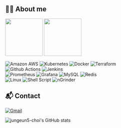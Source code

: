 ## 🙋‍♀️ About me
<img src="https://images.credly.com/size/340x340/images/0e284c3f-5164-4b21-8660-0d84737941bc/image.png" width="120" height="120"> <img src="https://istqb-main-web-prod.s3.amazonaws.com/media/original_images/CTFL_J1Htlr0.png" width="120">

![Amazon AWS](https://img.shields.io/badge/Amazon%20Web%20Service-232F3E?style=for-the-badge&logo=amazonaws&logoColor=white) ![Kubernetes](https://img.shields.io/badge/kubernetes-326ce5.svg?&style=for-the-badge&logo=kubernetes&logoColor=white) ![Docker](https://img.shields.io/badge/Docker-2CA5E0?style=for-the-badge&logo=docker&logoColor=white) ![Terraform](https://img.shields.io/badge/Terraform-7B42BC?style=for-the-badge&logo=terraform&logoColor=white) <br>
![Github Actions](https://img.shields.io/badge/Github%20Actions-282a2e?style=for-the-badge&logo=githubactions&logoColor=367cfe) ![Jenkins](https://img.shields.io/badge/jenkins-%232C5263.svg?style=for-the-badge&logo=jenkins&logoColor=white) <br>
![Prometheus](https://img.shields.io/badge/Prometheus-E6522C?style=for-the-badge&logo=Prometheus&logoColor=white) ![Grafana](https://img.shields.io/badge/grafana-%23F46800.svg?style=for-the-badge&logo=grafana&logoColor=white) ![MySQL](https://img.shields.io/badge/MySQL-4479A1?style=for-the-badge&logo=mysql&logoColor=white) ![Redis](https://img.shields.io/badge/Redis-DC382D?style=for-the-badge&logo=redis&logoColor=white) <br>
![Linux](https://img.shields.io/badge/Linux-FCC624?style=for-the-badge&logo=linux&logoColor=black) ![Shell Script](https://img.shields.io/badge/shell-%23121011.svg?style=for-the-badge&logo=gnu-bash&logoColor=white) ![nGrinder](https://img.shields.io/badge/nGrinder-%23ED8B00.svg?style=for-the-badge&logo=naver&logoColor=white)


<!-- 
 <br>
![SpringBoot](https://img.shields.io/badge/Spring_Boot-F2F4F9?style=for-the-badge&logo=spring-boot) ![Java](https://img.shields.io/badge/Java-007396?style=for-the-badge&logo=OpenJDK&logoColor=white) ![Unity](https://img.shields.io/badge/Unity-100000?style=for-the-badge&logo=unity&logoColor=white) ![C#](https://img.shields.io/badge/C%23-239120?style=for-the-badge&logo=csharp&logoColor=white) <br>
![C](https://img.shields.io/badge/C-00599C?style=for-the-badge&logo=c&logoColor=white) ![C++](https://img.shields.io/badge/C%2B%2B-00599C?style=for-the-badge&logo=c%2B%2B&logoColor=white) ![Python](https://img.shields.io/badge/Python-3776AB?style=for-the-badge&logo=Python&logoColor=white)
![ElasticSearch](https://img.shields.io/badge/-ElasticSearch-005571?style=for-the-badge&logo=elasticsearch) -->

## 📬 Contact
[![Gmail](https://img.shields.io/badge/jungeun5.choi-D14836?style=for-the-badge&logo=gmail&logoColor=white&link=mailto:jungeun5.choi@gmail.com)](mailto:jungeun5.choi@gmail.com)


![jungeun5-choi's GitHub stats](https://github-readme-stats.vercel.app/api?username=jungeun5-choi&show_icons=true&theme=vue-dark)

<!--
**jungeun5-choi/jungeun5-choi** is a ✨ _special_ ✨ repository because its `README.md` (this file) appears on your GitHub profile.

Here are some ideas to get you started:

- 🔭 I’m currently working on ...
- 🌱 I’m currently learning ...
- 👯 I’m looking to collaborate on ...
- 🤔 I’m looking for help with ...
- 💬 Ask me about ...
- 📫 How to reach me: ...
- 😄 Pronouns: ...
- ⚡ Fun fact: ...
-->
